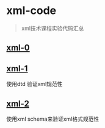 # xml-code
>xml技术课程实验代码汇总
## [xml-0](https://github.com/suiyueliushang/xml-code/tree/master/xml_0)
## [xml-1](https://github.com/suiyueliushang/xml-code/tree/master/xml_1)
使用dtd 验证xml规范性
## [xml-2](https://github.com/suiyueliushang/xml-code/tree/master/xml_2)
使用xml schema来验证xml格式规范性

